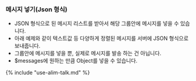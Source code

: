 ### 메시지 넣기(Json 형식)
- JSON 형식으로 된 메시지 리스트를 받아서 해당 그룹안에 메시지를 넣을 수 있습니다.
- 아래 예제와 같이 텍스트값 등 다양하게 정렬된 메시지를 서버에 JSON 형식으로 보내줍니다.
- 그룹안에 메시지를 넣을 뿐, 실제로 메시지를 발송 하는 건 아닙니다.
- $messages에 원하는 만큼 Object를 넣을 수 있습니다.


{% include "use-alim-talk.md" %}

